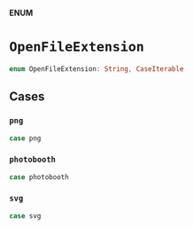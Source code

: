 **ENUM**

# `OpenFileExtension`

```swift
enum OpenFileExtension: String, CaseIterable
```

## Cases
### `png`

```swift
case png
```

### `photobooth`

```swift
case photobooth
```

### `svg`

```swift
case svg
```
